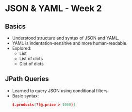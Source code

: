 # JSON & YAML - Week 2

## Basics

- Understood structure and syntax of JSON and YAML.
- YAML is indentation-sensitive and more human-readable.
- Explored:
  - List
  - List of dicts
  - Dict of dicts

## JPath Queries

- Learned to query JSON using conditional filters.
- Basic syntax:
  ```json
  $.products[?(@.price > 1000)]